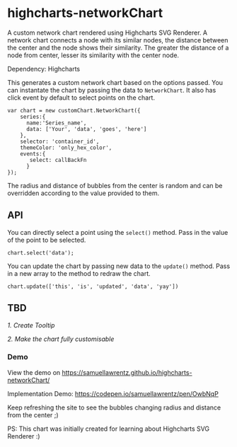 # highcharts-networkChart
A custom network chart rendered using Highcharts SVG Renderer. A network chart connects a node with its similar nodes, the distance between the center and the node shows their similarity. The greater the distance of a node from center, lesser its similarity with the center node.

Dependency: Highcharts

This generates a custom network chart based on the options passed. You can instantate the chart by passing the data to `NetworkChart`. It also has click event by default to select points on the chart.
```
var chart = new customChart.NetworkChart({
    series:{
      name:'Series_name',
      data: ['Your', 'data', 'goes', 'here']
    },
    selector: 'container_id',
    themeColor: 'only_hex_color',
    events:{
       select: callBackFn
      }
});
```
The radius and distance of bubbles from the center is random and can be overridden according to the value provided to them.

## API

You can directly select a point using the `select()` method. Pass in the value of the point to be selected.
```
chart.select('data');

```

You can update the chart by passing new data to the `update()` method. Pass in a new array to the method to redraw the chart.
```
chart.update(['this', 'is', 'updated', 'data', 'yay'])

```
## TBD

*1. Create Tooltip*

*2. Make the chart fully customisable*


### Demo  
View the demo on https://samuellawrentz.github.io/highcharts-networkChart/

Implementation Demo: https://codepen.io/samuellawrentz/pen/OwbNqP

Keep refreshing the site to see the bubbles changing radius and distance from the center ;)

PS: This chart was initially created for learning about Highcharts SVG Renderer :)
